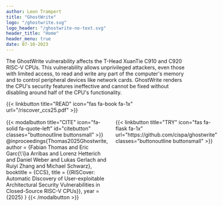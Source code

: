```yaml
---
author: Leon Trampert
title: "GhostWrite"
logo: "/ghostwrite.svg"
logo_header: "/ghostwrite-no-text.svg"
header_title: "Home"
header_menu: true
date: 07-10-2023
---
```


The GhostWrite vulnerability affects the T-Head XuanTie C910 and C920 RISC-V CPUs. 
This vulnerability allows unprivileged attackers, even those with limited access, to read and write any part of the computer's memory and to control peripheral devices like network cards. 
GhostWrite renders the CPU's security features ineffective and cannot be fixed without disabling around half of the CPU's functionality.

{{< linkbutton title="READ" icon="fas fa-book fa-1x" url="/riscover_ccs25.pdf" >}}

<div class="columns" style="margin-top: 1rem">
    <div>
{{< modalbutton title="CITE" icon="fa-solid fa-quote-left" id="citebutton" classes="buttonoutline buttonsmall" >}}
@inproceedings{Thomas2025Ghostwrite,
 author = {Fabian Thomas and Eric Garc{\'i}a Arribas and Lorenz Hetterich and Daniel Weber and Lukas Gerlach and Ruiyi Zhang and Michael Schwarz},
 booktitle = {CCS},
 title = {{RISCover: Automatic Discovery of User-exploitable Architectural Security Vulnerabilities in Closed-Source RISC-V CPUs}},
 year = {2025}
}
{{< /modalbutton >}}
    </div>
    <div>
{{< linkbutton title="TRY" icon="fas fa-flask fa-1x" url="https://github.com/cispa/ghostwrite" classes="buttonoutline buttonsmall" >}}
    </div>
</div>
